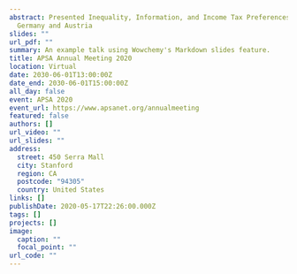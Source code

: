 ```yaml
---
abstract: Presented Inequality, Information, and Income Tax Preferences in
  Germany and Austria
slides: ""
url_pdf: ""
summary: An example talk using Wowchemy's Markdown slides feature.
title: APSA Annual Meeting 2020
location: Virtual
date: 2030-06-01T13:00:00Z
date_end: 2030-06-01T15:00:00Z
all_day: false
event: APSA 2020
event_url: https://www.apsanet.org/annualmeeting
featured: false
authors: []
url_video: ""
url_slides: ""
address:
  street: 450 Serra Mall
  city: Stanford
  region: CA
  postcode: "94305"
  country: United States
links: []
publishDate: 2020-05-17T22:26:00.000Z
tags: []
projects: []
image:
  caption: ""
  focal_point: ""
url_code: ""
---
```

